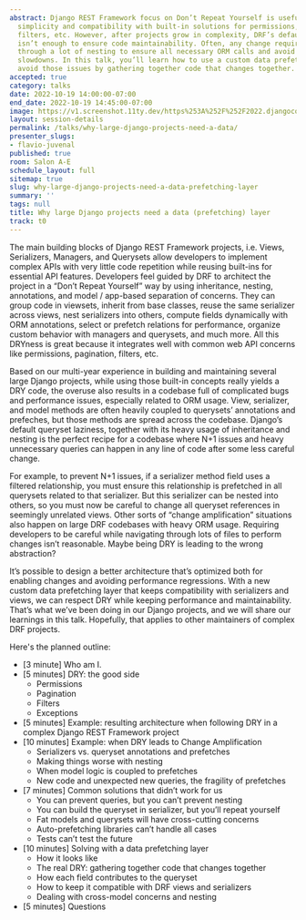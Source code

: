 ```yaml
---
abstract: Django REST Framework focus on Don’t Repeat Yourself is useful for code
  simplicity and compatibility with built-in solutions for permissions, pagination,
  filters, etc. However, after projects grow in complexity, DRF’s default architecture
  isn’t enough to ensure code maintainability. Often, any change requires navigating
  through a lot of nesting to ensure all necessary ORM calls and avoid serious performance
  slowdowns. In this talk, you’ll learn how to use a custom data prefetch layer to
  avoid those issues by gathering together code that changes together.
accepted: true
category: talks
date: 2022-10-19 14:00:00-07:00
end_date: 2022-10-19 14:45:00-07:00
image: https://v1.screenshot.11ty.dev/https%253A%252F%252F2022.djangocon.us%252Fpresenters%252Fflavio-juvenal/opengraph/
layout: session-details
permalink: /talks/why-large-django-projects-need-a-data/
presenter_slugs:
- flavio-juvenal
published: true
room: Salon A-E
schedule_layout: full
sitemap: true
slug: why-large-django-projects-need-a-data-prefetching-layer
summary: ''
tags: null
title: Why large Django projects need a data (prefetching) layer
track: t0
---
```


The main building blocks of Django REST Framework projects, i.e. Views, Serializers, Managers, and Querysets allow developers to implement complex APIs with very little code repetition while reusing built-ins for essential API features. Developers feel guided by DRF to architect the project in a “Don’t Repeat Yourself” way by using inheritance, nesting, annotations, and model / app-based separation of concerns. They can group code in viewsets, inherit from base classes, reuse the same serializer across views, nest serializers into others, compute fields dynamically with ORM annotations, select or prefetch relations for performance, organize custom behavior with managers and querysets, and much more. All this DRYness is great because it integrates well with common web API concerns like permissions, pagination, filters, etc.

Based on our multi-year experience in building and maintaining several large Django projects, while using those built-in concepts really yields a DRY code, the overuse also results in a codebase full of complicated bugs and performance issues, especially related to ORM usage. View, serializer, and model methods are often heavily coupled to querysets’ annotations and prefeches, but those methods are spread across the codebase. Django’s default queryset laziness, together with its heavy usage of inheritance and nesting is the perfect recipe for a codebase where N+1 issues and heavy unnecessary queries can happen in any line of code after some less careful change.

For example, to prevent N+1 issues, if a serializer method field uses a filtered relationship, you must ensure this relationship is prefetched in all querysets related to that serializer. But this serializer can be nested into others, so you must now be careful to change all queryset references in seemingly unrelated views. Other sorts of “change amplification” situations also happen on large DRF codebases with heavy ORM usage. Requiring developers to be careful while navigating through lots of files to perform changes isn’t reasonable. Maybe being DRY is leading to the wrong abstraction?

It’s possible to design a better architecture that’s optimized both for enabling changes and avoiding performance regressions. With a new custom data prefetching layer that keeps compatibility with serializers and views, we can respect DRY while keeping performance and maintainability. That’s what we’ve been doing in our Django projects, and we will share our learnings in this talk. Hopefully, that applies to other maintainers of complex DRF projects.

Here's the planned outline:
- [3 minute] Who am I.
- [5 minutes] DRY: the good side
    - Permissions
    - Pagination
    - Filters
    - Exceptions
- [5 minutes] Example: resulting architecture when following DRY in a complex Django REST Framework project
- [10 minutes] Example: when DRY leads to Change Amplification
    - Serializers vs. queryset annotations and prefetches
    - Making things worse with nesting
    - When model logic is coupled to prefetches
    - New code and unexpected new queries, the fragility of prefetches
- [7 minutes] Common solutions that didn’t work for us
   - You can prevent queries, but you can’t prevent nesting
   - You can build the queryset in serializer, but you’ll repeat yourself
   - Fat models and querysets will have cross-cutting concerns
   - Auto-prefetching libraries can’t handle all cases
   - Tests can’t test the future
- [10 minutes] Solving with a data prefetching layer
   - How it looks like
   - The real DRY: gathering together code that changes together
   - How each field contributes to the queryset
   - How to keep it compatible with DRF views and serializers
   - Dealing with cross-model concerns and nesting
- [5 minutes] Questions

